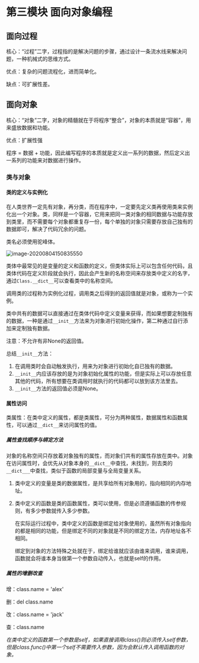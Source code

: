 # 第三模块 面向对象编程

## 面向过程

核心：“过程”二字，过程指的是解决问题的步骤，通过设计一条流水线来解决问题，一种机械式的思维方式。

优点：复杂的问题流程化，进而简单化。

缺点：可扩展性差。

## 面向对象

核心：“对象”二字，对象的精髓就在于将程序“整合”，对象的本质就是“容器”，用来盛放数据和功能。

优点：扩展性强

程序  = 数据 + 功能，因此编写程序的本质就是定义出一系列的数据，然后定义出一系列的功能来对数据进行操作。

### 类与对象

#### 类的定义与实例化

在人类世界一定先有对象，再分类，而在程序中，一定要先定义类再使用类来实例化出一个对象。类，同样是一个容器，它用来把同一类对象的相同数据与功能存放到类里，而不需要每个对象都重复存一份，每个单独的对象只需要存放自己独有的数据即可，解决了代码冗余的问题。

类名必须使用驼峰体。

![image-20200804150835550](C:\Users\soaringwind\AppData\Roaming\Typora\typora-user-images\image-20200804150835550.png)

类体中最常见的是变量的定义和函数的定义，但类体实际上可以包含任何代码，且类体代码在定义阶段就会执行，因此会产生新的名称空间来存放类中定义的名字，通过```Class.__dict__```可以查看类中的名称空间。

调用类的过程称为实例化过程，调用类之后得到的返回值就是对象，或称为一个实例。

类中共有的数据可以直接通过在类体代码中定义变量来获得，而如果想要定制独有的数据，一种是通过``__init__``方法来为对象进行初始化操作，第二种通过自行添加来定制独有数据。

注意：不允许有非None的返回值。

总结```__init__```方法：

1. 在调用类时会自动触发执行，用来为对象进行初始化自已独有的数据。
2. ```__init__```内应该存放的是为对象初始化属性的功能，但是实际上可以存放任意其他的代码，所有想要在类调用时就执行的代码都可以放到该方法里去。
3. ```__init__```方法的返回值必须是None。

#### 属性访问

类属性：在类中定义的属性，都是类属性，可分为两种属性，数据属性和函数属性，可以通过```__dict__```来访问属性的值。

##### 属性查找顺序与绑定方法

对象的名称空间只存放着对象独有的属性，而对象们共有的属性存放在类中。对象在访问属性时，会优先从对象本身的```__dict__```中查找，未找到，则去类的```__dict___```中查找，类似于函数的局部变量与全局变量关系。

1. 类中定义的变量是类的数据属性，是共享给所有对象用的，指向相同的内存地址。

2. 类中定义的函数是类的函数属性，类可以使用，但是必须遵循函数的传参规则，有多少参数就传入多少参数。

   在实际运行过程中，类中定义的函数是绑定给对象使用的，虽然所有对象指向的都是相同的功能，但是绑定不同的对象就是不同的绑定方法，内存地址各不相同。

   绑定到对象的方法特殊之处就在于，绑定给谁就应该由谁来调用，谁来调用，函数就会将谁本身当做第一个参数自动传入，也就是self的作用。

##### 属性的增删改查

增：class.name = 'alex'

删：del class.name

改：class.name = 'jack'

查：class.name

*在类中定义的函数第一个参数是self，如果直接调用class()则必须传入self参数，但是class.func()中第一个self不需要传入参数，因为会默认传入调用函数的对象。*

